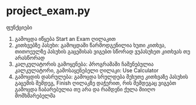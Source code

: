 # project_exam.py


ფუნქციები

1. გამოცდა იწყება Start an Exam ღილაკით
2. კითხვებზე პასუხი: გამოცდაში წარმოდგენილია ხუთი კითხვა, თითოეულზე პასუხის გაცემისას ვიგებთ სწორად ვუპასუხეთ კითხვას თუ არასწორად 
3. კალკულატორის გამოყენება: პროგრამაში ჩაშენებულია კალკულატორი, გამოსაყენებელი ღილაკი: Use Calculator 
4. გამოცდის დასრულება: გამოცდა სრულდება მეხუთე კითხვაზე პასუხის გაცემის შემდეგ, Finish ღილაკზე დაჭერით, რის შემდეგაც ვიგებთ გამოცდა ჩაბარებულია თუ არა და რამდენი ქულა მიიღო მომხმარებელმა 